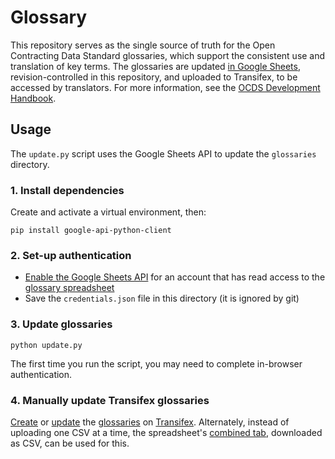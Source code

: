 # Glossary

This repository serves as the single source of truth for the Open Contracting Data Standard glossaries, which support the consistent use and translation of key terms. The glossaries are updated [in Google Sheets](https://docs.google.com/spreadsheets/d/1WGH9_mHYuF4JbK2tdyeckqsmj8v4HrRqDOEbKQ7CI4A/edit#gid=0), revision-controlled in this repository, and uploaded to Transifex, to be accessed by translators. For more information, see the [OCDS Development Handbook](https://ocds-standard-development-handbook.readthedocs.io/en/latest/standard/translation/terminology/).

## Usage

The `update.py` script uses the Google Sheets API to update the `glossaries` directory.

### 1. Install dependencies

Create and activate a virtual environment, then:

```
pip install google-api-python-client
```

### 2. Set-up authentication

* [Enable the Google Sheets API](https://developers.google.com/sheets/api/quickstart/python) for an account that has read access to the [glossary spreadsheet](https://docs.google.com/spreadsheets/d/1WGH9_mHYuF4JbK2tdyeckqsmj8v4HrRqDOEbKQ7CI4A/edit#gid=0)
* Save the `credentials.json` file in this directory (it is ignored by git)

### 3. Update glossaries

```
python update.py
```

The first time you run the script, you may need to complete in-browser authentication. 

### 4. Manually update Transifex glossaries

[Create](https://docs.transifex.com/setup/glossary/uploading-an-existing-glossary#uploading-your-csv-file) or [update](https://docs.transifex.com/setup/glossary/uploading-an-existing-glossary#updating-an-existing-glossary) the [glossaries](/glossaries) on [Transifex](https://www.transifex.com/OpenDataServices/). Alternately, instead of uploading one CSV at a time, the spreadsheet's [combined tab](https://docs.google.com/spreadsheets/d/1WGH9_mHYuF4JbK2tdyeckqsmj8v4HrRqDOEbKQ7CI4A/edit#gid=1568901331), downloaded as CSV, can be used for this.

